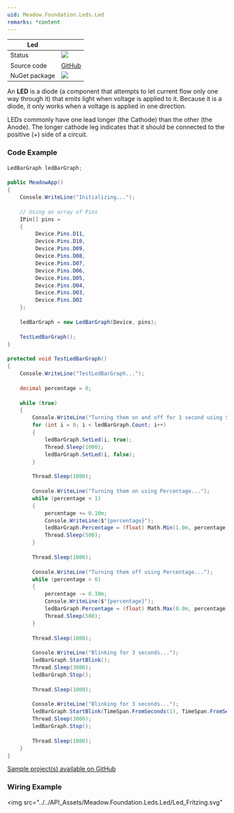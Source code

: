 ```yaml
---
uid: Meadow.Foundation.Leds.Led
remarks: *content
---
```


| Led | |
|--------|--------|
| Status | <img src="https://img.shields.io/badge/Working-brightgreen" style="width: auto; height: -webkit-fill-available;" /> |
| Source code | [GitHub](https://github.com/WildernessLabs/Meadow.Foundation/tree/main/Source/Meadow.Foundation.Core/Leds) |
| NuGet package | <a href="https://www.nuget.org/packages/Meadow.Foundation/" target="_blank"><img src="https://img.shields.io/nuget/v/Meadow.Foundation.svg?label=Meadow.Foundation" /></a> |

An **LED** is a diode (a component that attempts to let current flow only one way through it) that emits light when voltage is applied to it. Because it is a diode, it only works when a voltage is applied in one direction. 

LEDs commonly have one lead longer (the Cathode) than the other (the Anode). The longer cathode leg indicates that it should be connected to the positive (+) side of a circuit.

### Code Example

```csharp
LedBarGraph ledBarGraph;

public MeadowApp()
{
    Console.WriteLine("Initializing...");

    // Using an array of Pins 
    IPin[] pins =
    {
         Device.Pins.D11,
         Device.Pins.D10,
         Device.Pins.D09,
         Device.Pins.D08,
         Device.Pins.D07,
         Device.Pins.D06,
         Device.Pins.D05,
         Device.Pins.D04,
         Device.Pins.D03,
         Device.Pins.D02
    };

    ledBarGraph = new LedBarGraph(Device, pins);

    TestLedBarGraph();
}

protected void TestLedBarGraph()
{
    Console.WriteLine("TestLedBarGraph...");

    decimal percentage = 0;

    while (true)
    {
        Console.WriteLine("Turning them on and off for 1 second using SetLed...");
        for (int i = 0; i < ledBarGraph.Count; i++)
        {
            ledBarGraph.SetLed(i, true);
            Thread.Sleep(1000);
            ledBarGraph.SetLed(i, false);
        }

        Thread.Sleep(1000);

        Console.WriteLine("Turning them on using Percentage...");
        while (percentage < 1)
        {
            percentage += 0.10m;
            Console.WriteLine($"{percentage}");
            ledBarGraph.Percentage = (float) Math.Min(1.0m, percentage);
            Thread.Sleep(500);
        }

        Thread.Sleep(1000);

        Console.WriteLine("Turning them off using Percentage...");
        while (percentage > 0)
        {
            percentage -= 0.10m;
            Console.WriteLine($"{percentage}");
            ledBarGraph.Percentage = (float) Math.Max(0.0m, percentage);
            Thread.Sleep(500);
        }

        Thread.Sleep(1000);

        Console.WriteLine("Blinking for 3 seconds...");
        ledBarGraph.StartBlink();
        Thread.Sleep(3000);
        ledBarGraph.Stop();

        Thread.Sleep(1000);

        Console.WriteLine("Blinking for 3 seconds...");
        ledBarGraph.StartBlink(TimeSpan.FromSeconds(1), TimeSpan.FromSeconds(1));
        Thread.Sleep(3000);
        ledBarGraph.Stop();

        Thread.Sleep(1000);
    }
}

```

[Sample project(s) available on GitHub](https://github.com/WildernessLabs/Meadow.Foundation/tree/main/Source/Meadow.Foundation.Core.Samples/Leds.LedBarGraph_Sample)

### Wiring Example

<img src="../../API_Assets/Meadow.Foundation.Leds.Led/Led_Fritzing.svg" 
